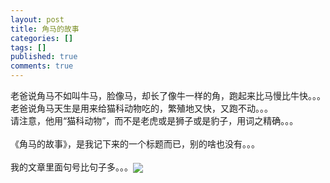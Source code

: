 ```yaml
---
layout: post
title: 角马的故事
categories: []
tags: []
published: true
comments: true
---
```

<p><p>老爸说角马不如叫牛马，脸像马，却长了像牛一样的角，跑起来比马慢比牛快。。。<br />老爸说角马天生是用来给猫科动物吃的，繁殖地又快，又跑不动。。。<br />请注意，他用“猫科动物”，而不是老虎或是狮子或是豹子，用词之精确。。。<br /><br />《角马的故事》，是我记下来的一个标题而已，别的啥也没有。。。<br /><br />我的文章里面句号比句子多。。。<img src="http://login.blogcn.com/images/em/2/20.gif" align="absMiddle" border="0" /><br /><br /></p></p>
